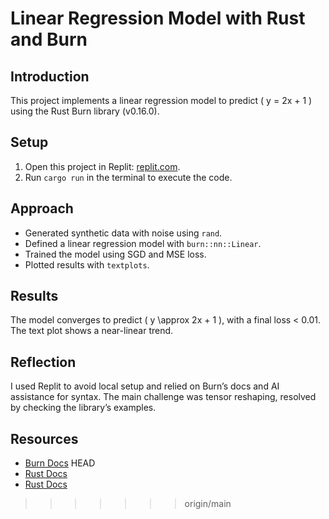 # Linear Regression Model with Rust and Burn

## Introduction
This project implements a linear regression model to predict \( y = 2x + 1 \) using the Rust Burn library (v0.16.0).

## Setup
1. Open this project in Replit: [replit.com](https://replit.com).
2. Run `cargo run` in the terminal to execute the code.

## Approach
- Generated synthetic data with noise using `rand`.
- Defined a linear regression model with `burn::nn::Linear`.
- Trained the model using SGD and MSE loss.
- Plotted results with `textplots`.

## Results
The model converges to predict \( y \approx 2x + 1 \), with a final loss < 0.01. The text plot shows a near-linear trend.

## Reflection
I used Replit to avoid local setup and relied on Burn’s docs and AI assistance for syntax. The main challenge was tensor reshaping, resolved by checking the library’s examples.

## Resources
- [Burn Docs](https://docs.rs/burn/0.16.0/burn/)
 HEAD
- [Rust Docs](https://doc.rust-lang.org/)
- [Rust Docs](https://doc.rust-lang.org/)
>>>>>>> origin/main
